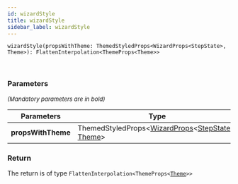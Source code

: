 ```yaml
---
id: wizardStyle
title: wizardStyle
sidebar_label: wizardStyle
---
```


```tsx
wizardStyle(propsWithTheme: ThemedStyledProps<WizardProps<StepState>, Theme>): FlattenInterpolation<ThemeProps<Theme>>
```
<br/>



### Parameters

<font size="2"><i>(Mandatory parameters are in bold)</i></font>

| Parameters | Type | Description |
| --------- | ---- | ----------- |
| **propsWithTheme** | ThemedStyledProps<[WizardProps](/api2/types/WizardProps.md)<[StepState](/api2/types/StepState.md)\>, [Theme](/api2/types/Theme.md)\> |  |


### Return



The return is of type <code>FlattenInterpolation<ThemeProps<[Theme](/api2/types/Theme.md)\>\></code>